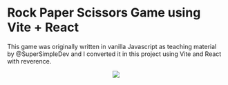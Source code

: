 # Rock Paper Scissors Game using Vite + React

This game was originally written in vanilla Javascript as teaching material by @SuperSimpleDev and I converted it in this project using Vite and React with reverence. 


<p align="center">
<image src="https://github.com/RexRowan/Rock_Paper_Scissors/assets/4164511/d11435b8-85e8-4d68-b1d9-2f1082ff7284" />
</p>

